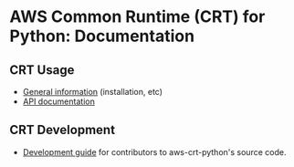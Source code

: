 # AWS Common Runtime (CRT) for Python: Documentation
## CRT Usage
- [General information](../README.md) (installation, etc)
- [API documentation](https://awslabs.github.io/aws-crt-python/)
## CRT Development
- [Development guide](dev/README.md) for contributors to aws-crt-python's source code.
